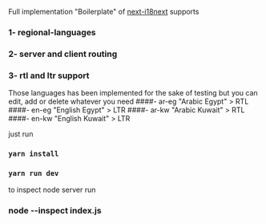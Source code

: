 Full implementation "Boilerplate" of [next-i18next](https://github.com/isaachinman/next-i18next)
supports

### 1- regional-languages

### 2- server and client routing

### 3- rtl and ltr support

Those languages has been implemented for the sake of testing but you can edit, add or delete whatever you need
####- ar-eg "Arabic Egypt" > RTL
####- en-eg "English Egypt" > LTR
####- ar-kw "Arabic Kuwait" > RTL
####- en-kw "English Kuwait" > LTR

just run

### `yarn install`

### `yarn run dev`

to inspect node server run

### node --inspect index.js
